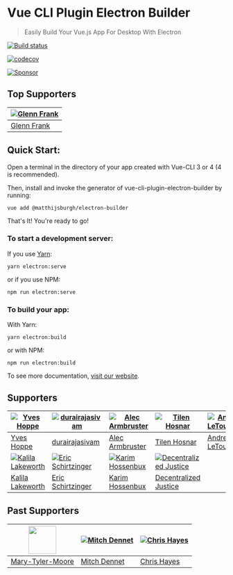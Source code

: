 # Vue CLI Plugin Electron Builder

> Easily Build Your Vue.js App For Desktop With Electron

[![Build status](https://github.com/MatthijsBurgh/vue-cli-plugin-electron-builder/workflows/Node%20CI/badge.svg)](https://github.com/MatthijsBurgh/vue-cli-plugin-electron-builder/actions)

[![codecov](https://codecov.io/gh/MatthijsBurgh/vue-cli-plugin-electron-builder/branch/master/graph/badge.svg?token=V6OJ28JU6K)](https://codecov.io/gh/MatthijsBurgh/vue-cli-plugin-electron-builder)

[![Sponsor](./docs/.vuepress/public/sponsorShield.svg)](https://github.com/sponsors/MatthijsBurgh)

## Top Supporters

| [![Glenn Frank](https://avatars.githubusercontent.com/u/6701567?s=64&v=4)](https://github.com/Glenn-Frank) |
| ---------------------------------------------------------------------------------------------------------- |
| [Glenn Frank](https://github.com/Glenn-Frank)                                                              |

## Quick Start:

Open a terminal in the directory of your app created with Vue-CLI 3 or 4 (4 is recommended).

Then, install and invoke the generator of vue-cli-plugin-electron-builder by running:

`vue add @matthijsburgh/electron-builder`

That's It! You're ready to go!

### To start a development server:

If you use [Yarn](https://yarnpkg.com/en/):

`yarn electron:serve`

or if you use NPM:

`npm run electron:serve`

### To build your app:

With Yarn:

`yarn electron:build`

or with NPM:

`npm run electron:build`

To see more documentation, [visit our website](https://MatthijsBurgh.github.io/vue-cli-plugin-electron-builder/guide/guide.html).

## Supporters

| [![Yves Hoppe](https://avatars1.githubusercontent.com/u/897638?s=64&v=4)](https://github.com/yvesh)         | [![durairajasivam](https://avatars3.githubusercontent.com/u/6660533?s=64&v=4)](https://github.com/durairajasivam) | [![Alec Armbruster](https://avatars2.githubusercontent.com/u/35377827?s=64)](https://github.com/alectrocute) | [![Tilen Hosnar](https://avatars.githubusercontent.com/u/11992843?s=64)](https://github.com/hosnar)                       | [![Andrew LeTourneau](https://avatars2.githubusercontent.com/u/2807807?s=64&v=4)](https://github.com/centerorbit) |
| ----------------------------------------------------------------------------------------------------------- | ----------------------------------------------------------------------------------------------------------------- | ------------------------------------------------------------------------------------------------------------ | ------------------------------------------------------------------------------------------------------------------------- | ----------------------------------------------------------------------------------------------------------------- |
| [Yves Hoppe](https://github.com/yvesh)                                                                      | [durairajasivam](https://github.com/durairajasivam)                                                               | [Alec Armbruster](https://github.com/alectrocute)                                                            | [Tilen Hosnar](https://github.com/hosnar)                                                                                 | [Andrew LeTourneau](https://github.com/centerorbit)                                                               |
| [![Kalila Lakeworth](https://avatars1.githubusercontent.com/u/69767640?s=64)](https://vircadia.com/vision/) | [![Eric Schirtzinger](https://avatars2.githubusercontent.com/u/24927782?s=64)](https://github.com/eschirtz)       | [![Karim Hossenbux](https://avatars.githubusercontent.com/u/584224?s=64)](https://github.com/karimhossenbux) | [![Decentralized Justice](https://avatars.githubusercontent.com/u/38048901?s=64)](https://github.com/DecentralizeJustice) |
| [Kalila Lakeworth](https://vircadia.com/vision/)                                                            | [Eric Schirtzinger](https://github.com/eschirtz)                                                                  | [Karim Hossenbux](https://github.com/karimhossenbux)                                                         | [Decentralized Justice](https://github.com/DecentralizeJustice)                                                           |

## Past Supporters

| [<img src="https://avatars2.githubusercontent.com/u/46167401?s=64&v=4" width="64">](https://github.com/Mary-Tyler-Moore) | [![Mitch Dennet](https://avatars2.githubusercontent.com/u/16268619?s=64&v=4)](https://github.com/mitchdennett) | [![Chris Hayes](https://avatars3.githubusercontent.com/u/6013871?s=64)](https://github.com/Christopher-Hayes) |
| ------------------------------------------------------------------------------------------------------------------------ | -------------------------------------------------------------------------------------------------------------- | ------------------------------------------------------------------------------------------------------------- |
| [Mary-Tyler-Moore](https://github.com/Mary-Tyler-Moore)                                                                  | [Mitch Dennet](https://github.com/mitchdennett)                                                                | [Chris Hayes](https://github.com/Christopher-Hayes)                                                           |
